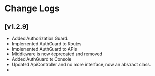 # Change Logs

## [v1.2.9]

-  Added Authorization Guard.
-  Implemented AuthGuard to Routes
-  Implemented AuthGuard to APIs
-  Middleware is now deprecated and removed
-  Added AuthGuard to Console
-  Updated ApiController and no more interface, now an abstract class.
-
